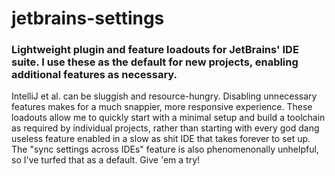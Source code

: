 # jetbrains-settings

### Lightweight plugin and feature loadouts for JetBrains' IDE suite. I use these as the default for new projects, enabling additional features as necessary. 

IntelliJ et al. can be sluggish and resource-hungry. Disabling unnecessary features makes for a much snappier, more responsive experience. These loadouts allow me to quickly start with a minimal setup and build a toolchain as required by individual projects, rather than starting with every god dang useless feature enabled in a slow as shit IDE that takes forever to set up. The "sync settings across IDEs" feature is also phenomenonally unhelpful, so I've turfed that as a default. Give 'em a try!
